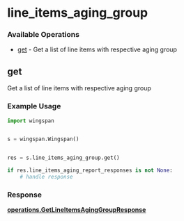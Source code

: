 # line_items_aging_group

### Available Operations

* [get](#get) - Get a list of line items with respective aging group

## get

Get a list of line items with respective aging group

### Example Usage

```python
import wingspan


s = wingspan.Wingspan()


res = s.line_items_aging_group.get()

if res.line_items_aging_report_responses is not None:
    # handle response
```


### Response

**[operations.GetLineItemsAgingGroupResponse](../../models/operations/getlineitemsaginggroupresponse.md)**

